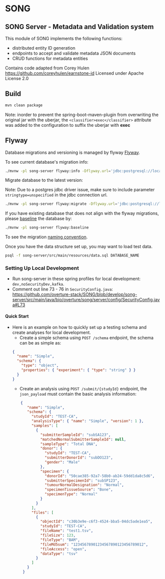 # SONG

## SONG Server - Metadata and Validation system

This module of SONG implements the following functions:

- distributed entity ID generation
- endpoints to accept and validate metadata JSON documents
- CRUD functions for metadata entities

Contains code adapted from Corey Hulen https://github.com/coreyhulen/earnstone-id
Licensed under Apache License 2.0

## Build

```bash
mvn clean package
```

Note: inorder to prevent the spring-boot-maven-plugin from overwriting the original jar with the uberjar, the `<classifier>exec</classifier>` attribute was added to the configuration to suffix the uberjar with __exec__

## Flyway

Database migrations and versioning is managed by flyway [Flyway](https://flywaydb.org/).

To see current database's migration info:

```bash
./mvnw -pl song-server flyway:info -Dflyway.url='jdbc:postgresql://localhost:5432/test_db?user=postgres'
```

Migrate database to the latest version:

Note: Due to a postgres jdbc driver issue, make sure to include parameter `stringtype=unspecified` in the jdbc connection url. 
```bash
./mvnw -pl song-server flyway:migrate -Dflyway.url='jdbc:postgresql://localhost:5432/song?stringtype=unspecified' -Dflyway.locations=classpath:db.migration
```

If you have existing database that does not align with the flyway migrations, please [baseline](https://flywaydb.org/documentation/command/baseline) the database by:

```bash
./mvnw -pl song-server flyway:baseline
```

To see the migration [naming convention](https://flywaydb.org/documentation/migrations#naming).

Once you have the data structure set up, you may want to load test data.

```bash
psql -f song-server/src/main/resources/data.sql DATABASE_NAME
```

### Setting Up Local Development
- Run song-server in these spring profiles for local development: `dev,noSecurityDev,kafka`.
- Comment out line 73 - 76 in `SecurityConfig.java`: https://github.com/overture-stack/SONG/blob/develop/song-server/src/main/java/bio/overture/song/server/config/SecurityConfig.java#L73

#### Quick Start 
- Here is an example on how to quickly set up a testing schema and create analyses for local development.
    - Create a simple schema using `POST /schema` endpoint, the schema can be as simple as: 
    ```json
    {
      "name": "Simple",
      "schema": {
        "type": "object",
        "properties": { "experiment": { "type": "string" } }
      }
    }
    ```
    - Create an analysis using `POST /submit/{studyId}` endpoint, the `json_payload` must contain the basic analysis information:
```json
       {
          "name": "Simple",
          "schema": {
            "studyId": "TEST-CA",
            "analysisType": { "name": "Simple", "version": 1 },
            "samples": [
              {
                "submitterSampleId": "subSA123",
                "matchedNormalSubmitterSampleId": null,
                "sampleType": "Total DNA",
                "donor": {
                  "studyId": "TEST-CA",
                  "submitterDonorId": "subDO123",
                  "gender": "Male"
                },
                "specimen": {
                  "donorId": "50cae385-92a7-58b0-ab24-59dd1da8c5d6",
                  "submitterSpecimenId": "subSP123",
                  "tumourNormalDesignation": "Normal",
                  "specimenTissueSource": "Bone",
                  "specimenType": "Normal"
                }
              }
            ],
            "files": [
              {
                "objectId": "c30b3e9e-c6f3-4524-bba5-04dc5ade1ea5",
                "studyId": "TEST-CA",
                "fileName": "test1.tsv",
                "fileSize": 123,
                "fileType": "BAM",
                "fileMd5sum": "12345678901234567890123456789012",
                "fileAccess": "open",
                "dataType": "tsv"
              }
            ]
          }
        }
```
